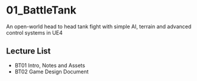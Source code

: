 # 01_BattleTank
An open-world head to head tank fight with simple AI, terrain and advanced control systems in UE4

## Lecture List
* BT01 Intro, Notes and Assets 
* BT02 Game Design Document 
